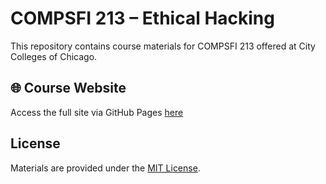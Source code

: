 # COMPSFI 213 – Ethical Hacking

This repository contains course materials for COMPSFI 213 offered at City Colleges of Chicago.

## 🌐 Course Website
Access the full site via GitHub Pages [here](https://xxxspicyboiiixxx.github.io/COMPSFI-213/)

## License
Materials are provided under the [MIT License](LICENSE).

